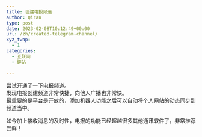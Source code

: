 ```yaml
---
title: 创建电报频道
author: Qiran
type: post
date: 2023-02-08T10:12:49+00:00
url: /zh/created-telegram-channel/
xyz_twap:
  - 1
categories:
  - 互联网
  - 建站

---
```

尝试开通了一下<a rel="noreferrer noopener" href="https://t.me/qiranschannel" target="_blank">电报频道</a>。  
发现电报创建频道非常快捷，向他人广播也非常快。  
最重要的是平台是开放的，添加机器人功能之后可以自动将个人网站的动态同步到频道当中。 

如今加上接收消息的及时性，电报的功能已经超越很多其他通讯软件了，非常推荐尝鲜！